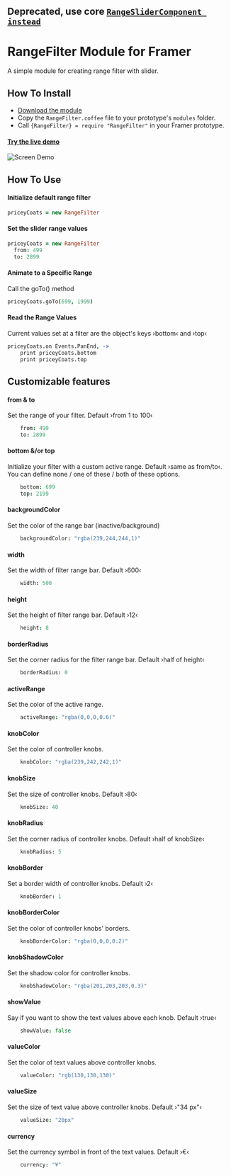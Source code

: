 ## Deprecated, use core [`RangeSliderComponent instead`](https://framer.com/docs/#rangeslider.rangeslidercomponent)

# RangeFilter Module for Framer

A simple module for creating range filter with slider.

## How To Install

- [Download the module](https://github.com/rdksl/RangeFilter-Module-for-Framer/blob/master/RangeFilterModule.zip?raw=true)
- Copy the ```RangeFilter.coffee``` file to your prototype's ```modules``` folder.
- Call ```{RangeFilter} = require "RangeFilter"``` in your Framer prototype.

#### [Try the live demo](https://framer.cloud/TNFYC/)

![Screen Demo](./rangeFilterDemo.gif)

## How To Use

#### Initialize default range filter
```coffeescript
priceyCoats = new RangeFilter
```

#### Set the slider range values
```coffeescript
priceyCoats = new RangeFilter
  from: 499
  to: 2899
```

#### Animate to a Specific Range

Call the goTo() method
```coffeescript
priceyCoats.goTo(699, 1999)
```

#### Read the Range Values
Current values set at a filter are the object's keys ›bottom‹ and ›top‹

```coffeescript
priceyCoats.on Events.PanEnd, ->
	print priceyCoats.bottom
	print priceyCoats.top
```

## Customizable features
#### from & to
Set the range of your filter. Default ›from 1 to 100‹
```coffeescript
	from: 499
	to: 2899
```
#### bottom &/or top
Initialize your filter with a custom active range. Default ›same as from/to‹.
You can define none / one of these / both of these options.
```coffeescript
	bottom: 699
	top: 2199
```

#### backgroundColor
Set the color of the range bar (inactive/background)
```coffeescript
	backgroundColor: "rgba(239,244,244,1)"
```

#### width
Set the width of filter range bar. Default ›600‹
```coffeescript
	width: 500
```

#### height
Set the height of filter range bar. Default ›12‹
```coffeescript
	height: 8
```

#### borderRadius
Set the corner radius for the filter range bar. Default ›half of height‹
```coffeescript
	borderRadius: 0
```

#### activeRange
Set the color of the active range.
```coffeescript
	activeRange: "rgba(0,0,0,0.6)"
```

#### knobColor
Set the color of controller knobs.
```coffeescript
	knobColor: "rgba(239,242,242,1)"
```

#### knobSize
Set the size of controller knobs. Default ›80‹
```coffeescript
	knobSize: 40
```

#### knobRadius
Set the corner radius of controller knobs. Default ›half of knobSize‹
```coffeescript
	knobRadius: 5
```

#### knobBorder
Set a border width of controller knobs. Default ›2‹
```coffeescript
	knobBorder: 1
```

#### knobBorderColor
Set the color of controller knobs' borders.
```coffeescript
	knobBorderColor: "rgba(0,0,0,0.2)"
```

#### knobShadowColor
Set the shadow color for controller knobs.
```coffeescript
	knobShadowColor: "rgba(201,203,203,0.3)"
```

#### showValue
Say if you want to show the text values above each knob. Default ›true‹
```coffeescript
	showValue: false
```

#### valueColor
Set the color of text values above controller knobs.
```coffeescript
	valueColor: "rgb(130,130,130)"
```

#### valueSize
Set the size of text value above controller knobs. Default ›"34 px"‹
```coffeescript
	valueSize: "20px"
```

#### currency
Set the currency symbol in front of the text values. Default ›€‹
```coffeescript
	currency: "¥"
```
